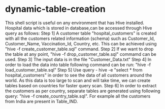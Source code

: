 # dynamic-table-creation
This shell script is useful on any environment that has Hive installed.
Hospital data which is stored in database,can be accessed through Hive query as follows:
Step 1] A customer table "hospital_customers" is created with all the customers related information (schema) such as Customer_Id, Customer_Name, Vaccination_Id, Country, etc.
        This can be achieved using "hive -f create_customer_table.sql" command.
Step 2] If we want to drop the table at any point, "hive -f drop_customer_table.sql" commamd can be used.
Step 3] The input data is in the file "Customer_Data.txt"
Step 4] In order to load the data into table following command can be run:
        "hive -f load_customer_table.sql"
Step 5] Use query - hive -e "select * from hospital_customers" in order to see the data of all customers around the world. As this data is too large to scan 
        and will take time, we can create tables based on countries for faster query scan.
Step 6] In order to extract the customers as per country, separate tables are generated using following query:
        "hive -f create_country_table.sql". For example all the customers from India are present in Table_IND.
      
